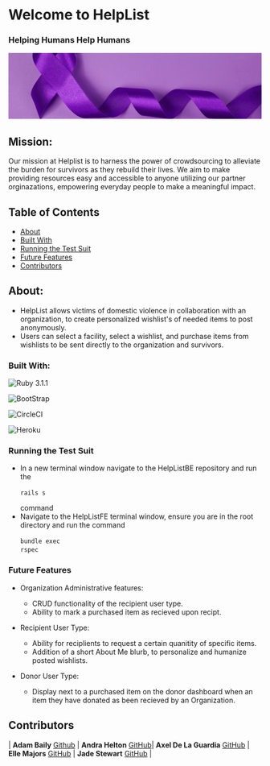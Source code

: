 # Welcome to HelpList 
### **Helping Humans Help Humans**
![DV Banner](app/assets/images/dv-banner.png)

## Mission:
Our mission at Helplist is to harness the power of crowdsourcing to alleviate the burden for survivors as they rebuild their lives. We aim to make providing resources easy and accessible to anyone utilizing our partner orginazations, empowering everyday people to make a meaningful impact. 
 
## Table of Contents
- [About](#about)
- [Built With](#built-with)
- [Running the Test Suit](#running-the-test-suit)
- [Future Features](#future-features)
- [Contributors](#contributors)


## About:
- HelpList allows victims of domestic violence in collaboration with an organization, to create personalized wishlist's of needed items to post anonymously.
- Users can select a facility, select a wishlist, and purchase items from wishlists to be sent directly to the organization and survivors.

### Built With:
![Ruby 3.1.1](https://img.shields.io/badge/Ruby_on_Rails-CC0000?style=for-the-badge&logo=ruby-on-rails&logoColor=white)

![BootStrap](	https://img.shields.io/badge/Bootstrap-563D7C?style=for-the-badge&logo=bootstrap&logoColor=white)

![CircleCI](https://img.shields.io/badge/circleci-343434?style=for-the-badge&logo=circleci&logoColor=white)

![Heroku](https://img.shields.io/badge/Heroku-430098?style=for-the-badge&logo=heroku&logoColor=white)


### Running the Test Suit
 - In a new terminal window navigate to the HelpListBE repository and run the <p><code>rails s</code></p> command
 - Navigate to the HelpListFE terminal window, ensure you are in the root directory and run the command <p><code>bundle exec rspec</code></p>

### Future Features

  - Organization Administrative features:
    - CRUD functionality of the recipient user type. 
    - Ability to mark a purchased item as recieved upon recipt.

  - Recipient User Type:
    - Ability for reciplients to request a certain quanitity of specific items.
    - Addition of a short About Me blurb, to personalize and humanize posted wishlists. 

  - Donor User Type:
    - Display next to a purchased item on the donor dashboard when an item they have donated as been recieved by an Organization.

 ## Contributors
| **Adam Baily** [Github](https://github.com/aj-bailey) | **Andra Helton** [GitHub](https://github.com/ALHelton)| **Axel De La Guardia** [GitHub](https://github.com/axeldelaguardia) | **Elle Majors** [GitHub](https://github.com/Elle-M) | **Jade Stewart** [GitHub](https://github.com/jadekstewart3) |




